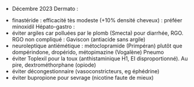 * Décembre 2023
Dermato : 
- finastéride : efficacité tès modeste (+10% densité cheveux) : préféer minoxidil
Hépato-gastro : 
- éviter argiles car polluées par le plomb (Smecta) pour diarrhée, RGO. RGO non compliqué : Gaviscon (antiacide sans argile)
- neuroleptique antiémétique : métoclopramide (Primpéran) plutôt que dompérindone, dropérido, métopimazine (Vogalène)
Pneumo
- éviter Toplexil pour la toux (anthistaminique H1, EI disproportionné). Au pire, dextrométhorphane (opiode)
- éviter décongestionnaire (vasoconstricteurs, eg éphédrine)
- éviter bupropione pour sevrage (nicotine faute de mieux)
